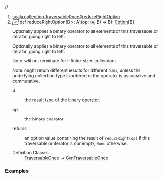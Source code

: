 //
<ol>
<li><a href="https://www.scala-lang.org/api/2.12.3/scala/collection/mutable/ArrayBuffer.html#reduceRightOption[B>:A](op:(A,B)=>B):Option[B]">scala.collection.TraversableOnce#reduceRightOption</a></li>
<li name="scala.collection.TraversableOnce#reduceRightOption" visbl="pub" class="indented0 " data-isabs="false" fullcomment="yes" group="Ungrouped"> <a id="reduceRightOption[B>:A](op:(A,B)=>B):Option[B]"></a><a id="reduceRightOption[B>:A]((A,B)⇒B):Option[B]"></a> <span class="permalink"> <a href="../../../scala/collection/mutable/ArrayBuffer.html#reduceRightOption[B>:A](op:(A,B)=>B):Option[B]" title="Permalink"> <i class="material-icons"></i> </a> </span> <span class="modifier_kind"> <span class="modifier"></span> <span class="kind">def</span> </span> <span class="symbol"> <span class="name">reduceRightOption</span><span class="tparams">[<span name="B">B &gt;: <span class="extype" name="scala.collection.mutable.ArrayBuffer.A">A</span></span>]</span><span class="params">(<span name="op">op: (<span class="extype" name="scala.collection.mutable.ArrayBuffer.A">A</span>, <span class="extype" name="scala.collection.TraversableOnce.reduceRightOption.B">B</span>) ⇒ <span class="extype" name="scala.collection.TraversableOnce.reduceRightOption.B">B</span></span>)</span><span class="result">: <a href="../../Option.html" class="extype" name="scala.Option">Option</a>[<span class="extype" name="scala.collection.TraversableOnce.reduceRightOption.B">B</span>]</span> </span> <p class="shortcomment cmt">Optionally applies a binary operator to all elements of this traversable or iterator, going right to left.</p>
 <div class="fullcomment">
  <div class="comment cmt">
   <p>Optionally applies a binary operator to all elements of this traversable or iterator, going right to left.</p>
   <p> Note: will not terminate for infinite-sized collections.</p>
   <p> Note: might return different results for different runs, unless the underlying collection type is ordered or the operator is associative and commutative. </p>
  </div>
  <dl class="paramcmts block">
   <dt class="tparam">
    B
   </dt>
   <dd class="cmt">
    <p>the result type of the binary operator.</p>
   </dd>
   <dt class="param">
    op
   </dt>
   <dd class="cmt">
    <p>the binary operator.</p>
   </dd>
   <dt>
    returns
   </dt>
   <dd class="cmt">
    <p>an option value containing the result of <code>reduceRight(op)</code> if this traversable or iterator is nonempty, <code>None</code> otherwise.</p>
   </dd>
  </dl>
  <dl class="attributes block"> 
   <dt>
    Definition Classes
   </dt>
   <dd>
    <a href="../TraversableOnce.html" class="extype" name="scala.collection.TraversableOnce">TraversableOnce</a> → 
    <a href="../GenTraversableOnce.html" class="extype" name="scala.collection.GenTraversableOnce">GenTraversableOnce</a>
   </dd>
  </dl>
 </div> </li>
        </ol>


### Examples



